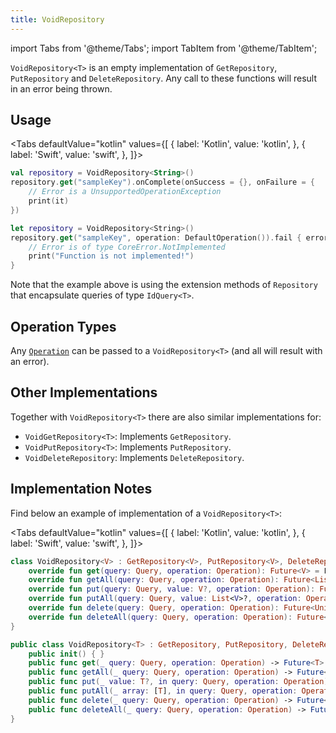 ```yaml
---
title: VoidRepository
---
```


import Tabs from '@theme/Tabs';
import TabItem from '@theme/TabItem';

`VoidRepository<T>` is an empty implementation of `GetRepository`, `PutRepository` and `DeleteRepository`. Any call to these functions will result in an error being thrown.

## Usage

<Tabs defaultValue="kotlin" values={[
    { label: 'Kotlin', value: 'kotlin', },
    { label: 'Swift', value: 'swift', },
]}>
<TabItem value="kotlin">

```kotlin
val repository = VoidRepository<String>()
repository.get("sampleKey").onComplete(onSuccess = {}, onFailure = {
    // Error is a UnsupportedOperationException
    print(it)
})
```

</TabItem>
<TabItem value="swift">

```swift
let repository = VoidRepository<String>()
repository.get("sampleKey", operation: DefaultOperation()).fail { error in
    // Error is of type CoreError.NotImplemented
    print("Function is not implemented!")
}
```

</TabItem>
</Tabs>

Note that the example above is using the extension methods of `Repository` that encapsulate queries of type `IdQuery<T>`.

## Operation Types

Any [`Operation`](operation) can be passed to a `VoidRepository<T>` (and all will result with an error).

## Other Implementations

Together with `VoidRepository<T>` there are also similar implementations for:

- `VoidGetRepository<T>`: Implements `GetRepository`.
- `VoidPutRepository<T>`: Implements `PutRepository`.
- `VoidDeleteRepository`: Implements `DeleteRepository`.

## Implementation Notes

Find below an example of implementation of a `VoidRepository<T>`:

<Tabs defaultValue="kotlin" values={[
    { label: 'Kotlin', value: 'kotlin', },
    { label: 'Swift', value: 'swift', },
]}>
<TabItem value="kotlin">

```kotlin
class VoidRepository<V> : GetRepository<V>, PutRepository<V>, DeleteRepository {
    override fun get(query: Query, operation: Operation): Future<V> = Future { notSupportedOperation() }
    override fun getAll(query: Query, operation: Operation): Future<List<V>> = Future { notSupportedOperation() }
    override fun put(query: Query, value: V?, operation: Operation): Future<V> = Future { notSupportedOperation() }
    override fun putAll(query: Query, value: List<V>?, operation: Operation): Future<List<V>> = Future { notSupportedOperation() }
    override fun delete(query: Query, operation: Operation): Future<Unit> = Future { notSupportedOperation() }
    override fun deleteAll(query: Query, operation: Operation): Future<Unit> = Future { notSupportedOperation() }
}
```

</TabItem>
<TabItem value="swift">

```swift
public class VoidRepository<T> : GetRepository, PutRepository, DeleteRepository {
    public init() { }
    public func get(_ query: Query, operation: Operation) -> Future<T> { return Future(CoreError.NotImplemented()) }
    public func getAll(_ query: Query, operation: Operation) -> Future<[T]> { return Future(CoreError.NotImplemented()) }
    public func put(_ value: T?, in query: Query, operation: Operation) -> Future<T> { return Future(CoreError.NotImplemented()) }
    public func putAll(_ array: [T], in query: Query, operation: Operation) -> Future<[T]> { return Future(CoreError.NotImplemented()) }
    public func delete(_ query: Query, operation: Operation) -> Future<Void> { return Future(CoreError.NotImplemented()) }
    public func deleteAll(_ query: Query, operation: Operation) -> Future<Void> { return Future(CoreError.NotImplemented()) }
}
```

</TabItem>
</Tabs>
